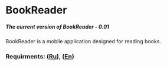 # BookReader
##### The current version of BookReader - 0.01
BookReader is a mobile application designed for reading books.
### Requirments: ([Ru](https://github.com/DaniilPshenichny/BookReader/blob/master/docs/ProjectDocumentation/SRS(RU).md)), ([En](https://github.com/DaniilPshenichny/BookReader/blob/master/docs/ProjectDocumentation/SRS(EN).md))
